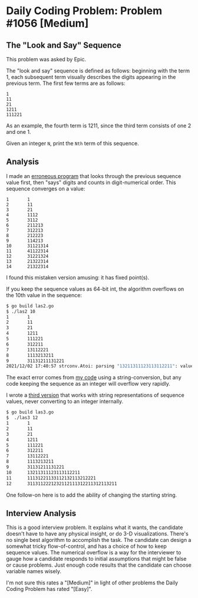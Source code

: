 # Daily Coding Problem: Problem #1056 [Medium]
## The "Look and Say" Sequence

This problem was asked by Epic.

The "look and say" sequence is defined as follows:
beginning with the term 1,
each subsequent term visually describes the digits appearing in the previous term.
The first few terms are as follows:

```
1
11
21
1211
111221
```

As an example, the fourth term is 1211, since the third term consists of one 2 and one 1.

Given an integer `N`, print the `Nth` term of this sequence.

## Analysis

I made an [erroneous program](las.go) that looks through the previous sequence value first,
then "says" digits and counts in digit-numerical order.
This sequence converges on a value:

```
1       1
2       11
3       21
4       1112
5       3112
6       211213
7       312213
8       212223
9       114213
10      31121314
11      41122314
12      31221324
13      21322314
14      21322314
```

I found this mistaken version amusing: it has fixed point(s).

If you keep the sequence values as 64-bit int,
the algorithm overflows on the 10th value in the sequence:

```sh
$ go build las2.go
$ ./las2 10
1       1
2       11
3       21
4       1211
5       111221
6       312211
7       13112221
8       1113213211
9       31131211131221
2021/12/02 17:40:57 strconv.Atoi: parsing "13211311123113112211": value out of range
```

The exact error comes from [my code](las2.go) using a string-conversion,
but any code keeping the sequence as an integer will overflow very rapidly.

I wrote a [third version](las3.go) that works with string representations
of sequence values, never converting to an integer internally.

```sh
$ go build las3.go
$  ./las3 12
1       1
2       11
3       21
4       1211
5       111221
6       312211
7       13112221
8       1113213211
9       31131211131221
10      13211311123113112211
11      11131221133112132113212221
12      3113112221232112111312211312113211
```

One follow-on here is to add the ability of changing the starting string.

## Interview Analysis

This is a good interview problem.
It explains what it wants,
the candidate doesn't have to have any physical insight,
or do 3-D visualizations.
There's no single best algorithm to accomplish the task.
The candidate can design a somewhat tricky flow-of-control,
and has a choice of how to keep sequence values.
The numerical overflow is a way for the interviewer to
gauge how a candidate responds to initial assumptions
that might be false or cause problems.
Just enough code results that the candidate can choose variable
names wisely.

I'm not sure this rates a "[Medium]" in light of other problems
the Daily Coding Problem has rated "[Easy]".
